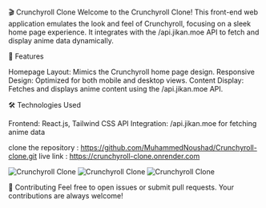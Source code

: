 🎬 Crunchyroll Clone
Welcome to the Crunchyroll Clone! This front-end web application emulates the look and feel of Crunchyroll, focusing on a sleek home page experience. It integrates with the /api.jikan.moe API to fetch and display anime data dynamically.


🚀 Features

Homepage Layout: Mimics the Crunchyroll home page design.
Responsive Design: Optimized for both mobile and desktop views.
Content Display: Fetches and displays anime content using the /api.jikan.moe API.

🛠️ Technologies Used

Frontend: React.js, Tailwind CSS
API Integration: /api.jikan.moe for fetching anime data

clone the repository : https://github.com/MuhammedNoushad/Crunchyroll-clone.git
live link : https://crunchyroll-clone.onrender.com

![Crunchyroll Clone](https://i.imgur.com/xyMtJbB)
![Crunchyroll Clone](https://i.imgur.com/4W2Wz8B)
![Crunchyroll Clone](https://i.imgur.com/SR8jWcl)


🙌 Contributing
Feel free to open issues or submit pull requests. Your contributions are always welcome!
